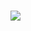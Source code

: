 ###

<a href="grabbity0.notion.site" target="_blank"><img src="https://img.shields.io/badge/Notion-000000?style=flat-square&logo=firebase&logoColor=white"/>
